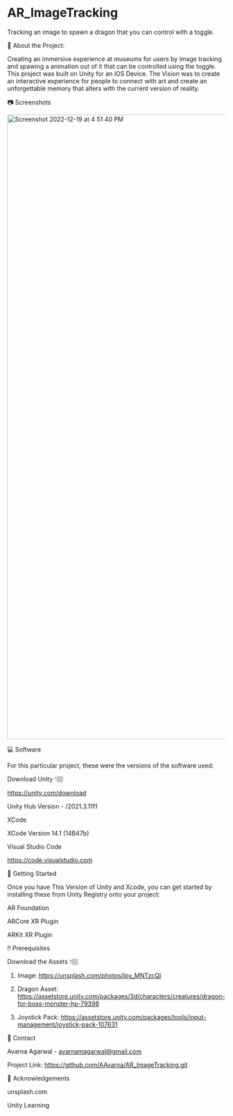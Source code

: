 # AR_ImageTracking
Tracking an image to spawn a dragon that you can control with a toggle. 

🌟 About the Project:

Creating an immersive experience at museums for users by image tracking and spawing a animation out of it that can be controlled using the toggle. This project was built on Unity for an iOS Device. The Vision was to create an interactive experience for people to connect with art and create an unforgettable memory that alters with the current version of reality. 

📷 Screenshots

<img width="1440" alt="Screenshot 2022-12-19 at 4 51 40 PM" src="https://user-images.githubusercontent.com/98624595/208531452-96ff0f9e-07c3-4fd7-9916-8ddade0a52f8.png">


💻  Software

For this particular project, these were the versions of the software used:

Download Unity 👇🏽

https://unity.com/download

Unity Hub Version - /2021.3.11f1


XCode

XCode Version 14.1 (14B47b)


Visual Studio Code

https://code.visualstudio.com


🧰 Getting Started

Once you have This Version of Unity and Xcode, you can get started by installing these from Unity Registry onto your project:


AR Foundation

ARCore XR Plugin

ARKit XR Plugin




‼️ Prerequisites
 
Download the Assets 👇🏽

1) Image:
https://unsplash.com/photos/Ipv_MNTzcQI

2) Dragon Asset:
https://assetstore.unity.com/packages/3d/characters/creatures/dragon-for-boss-monster-hp-79398

3) Joystick Pack:
https://assetstore.unity.com/packages/tools/input-management/joystick-pack-107631



🤝 Contact

Avarna Agarwal - avarnamagarwal@gmail.com

Project Link: https://github.com/AAvarna/AR_ImageTracking.git


💎 Acknowledgements

unsplash.com

Unity Learning
